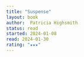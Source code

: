 ```yaml
---
title: "Suspense"
layout: book
author:  Patricia Highsmith
status: read
started: 2024-01-08
read: 2024-01-30
rating: "★★★"
---
```

